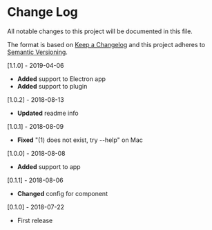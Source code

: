 # Change Log
All notable changes to this project will be documented in this file.

The format is based on [Keep a Changelog](http://keepachangelog.com/)
and this project adheres to [Semantic Versioning](http://semver.org/).

[1.1.0] - 2019-04-06
- **Added** support to Electron app
- **Added** support to plugin

[1.0.2] - 2018-08-13
- **Updated** readme info

[1.0.1] - 2018-08-09
- **Fixed** "(1) does not exist, try --help" on Mac

[1.0.0] - 2018-08-08
- **Added** support to app

[0.1.1] - 2018-08-06
- **Changed** config for component

[0.1.0] - 2018-07-22
- First release